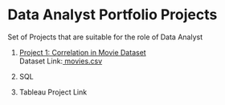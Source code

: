 # Data Analyst Portfolio Projects
Set of Projects that are suitable for the role of Data Analyst
1. [ Project 1: Correlation in Movie Dataset ](https://github.com/SourajitaDewasi/DataAnalystPortfolioProjects/blob/main/MoviePortfolioProject-Python%20Correlation.ipynb) </br>
Dataset Link:[ movies.csv ](https://github.com/SourajitaDewasi/DataAnalystPortfolioProjects/blob/main/movies.csv)

2. SQL 
3. Tableau Project Link
